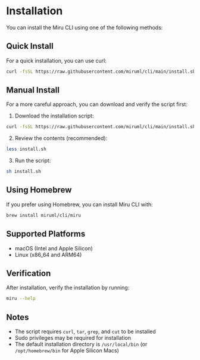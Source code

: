 # Installation

You can install the Miru CLI using one of the following methods:

## Quick Install

For a quick installation, you can use curl:

```bash
curl -fsSL https://raw.githubusercontent.com/miruml/cli/main/install.sh | sh
```

## Manual Install

For a more careful approach, you can download and verify the script first:

1. Download the installation script:
```bash
curl -fsSL https://raw.githubusercontent.com/miruml/cli/main/install.sh -o install.sh
```

2. Review the contents (recommended):
```bash
less install.sh
```

3. Run the script:
```bash
sh install.sh
```

## Using Homebrew

If you prefer using Homebrew, you can install Miru CLI with:

```bash
brew install miruml/cli/miru
```

## Supported Platforms

- macOS (Intel and Apple Silicon)
- Linux (x86_64 and ARM64)

## Verification

After installation, verify the installation by running:

```bash
miru --help
```

## Notes

- The script requires `curl`, `tar`, `grep`, and `cut` to be installed
- Sudo privileges may be required for installation
- The default installation directory is `/usr/local/bin` (or `/opt/homebrew/bin` for Apple Silicon Macs)
